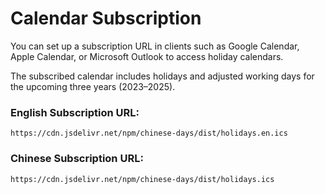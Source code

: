 # Calendar Subscription

You can set up a subscription URL in clients such as Google Calendar, Apple Calendar, or Microsoft Outlook to access holiday calendars.

The subscribed calendar includes holidays and adjusted working days for the upcoming three years (2023–2025).

### English Subscription URL: 
```
https://cdn.jsdelivr.net/npm/chinese-days/dist/holidays.en.ics
```

### Chinese Subscription URL:
```
https://cdn.jsdelivr.net/npm/chinese-days/dist/holidays.ics
```